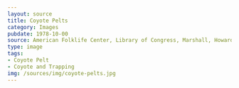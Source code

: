 ```yaml
---
layout: source
title: Coyote Pelts
category: Images
pubdate: 1978-10-00
source: American Folklife Center, Library of Congress, Marshall, Howard W., Photographer
type: image
tags: 
- Coyote Pelt
- Coyote and Trapping
img: /sources/img/coyote-pelts.jpg
---
```

